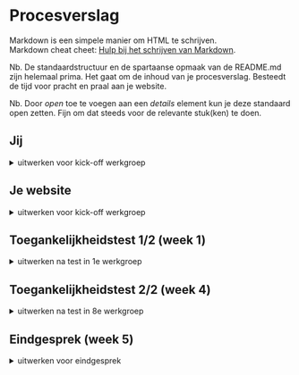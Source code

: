 # Procesverslag
Markdown is een simpele manier om HTML te schrijven.  
Markdown cheat cheet: [Hulp bij het schrijven van Markdown](https://github.com/adam-p/markdown-here/wiki/Markdown-Cheatsheet).

Nb. De standaardstructuur en de spartaanse opmaak van de README.md zijn helemaal prima. Het gaat om de inhoud van je procesverslag. Besteedt de tijd voor pracht en praal aan je website.

Nb. Door *open* toe te voegen aan een *details* element kun je deze standaard open zetten. Fijn om dat steeds voor de relevante stuk(ken) te doen.





## Jij

<details>
  <summary>uitwerken voor kick-off werkgroep</summary>

  ### Auteur:
  Ruby Heiting

  #### Je startniveau:
  Blauw

  #### Je focus:
  Surface plane
 
</details>





## Je website

<details>
  <summary>uitwerken voor kick-off werkgroep</summary>

  ### Je opdracht:
  https://www.patrickcooper.nl/

  Ik heb besloten om mijn vaders website te gebruiken voor mijn verslag, omdat hij deze al geruime tijd heeft en het tijd was voor een update. In het verleden heeft mijn moeder de website gemaakt met behulp van een CMS (Content Management System, zoek naar de naam), en dit werkte redelijk goed voor wat hij nodig had. Het enige probleem was dat de hostingkosten vrij hoog waren en dat de website niet volledig aanpasbaar was. Daarom leek het me een leuk idee om de website zelf na te maken voor deze opdracht.

Bij het bekijken van de bestaande website merkte ik al snel dat bepaalde aspecten niet goed werkten of niet logisch waren. Zo was de navigatie onduidelijk en verwarrend. Ook zag ik dat de knop voor de galerijpagina erg leek op het hamburgermenu en op een vreemde manier gecentreerd stond. Bovendien was er geen duidelijke manier om terug te gaan naar het startscherm, tenzij je de URL aanpaste.

Ik heb uitgebreid met mijn vader gesproken over mogelijke verbeteringen. Na het afronden van deze opdracht ben ik van plan om nog een aantal extra ideeën uit te werken, zoals het toevoegen van meer foto's (aangezien de huidige selectie erg klein en verouderd is) en het uitbreiden van de website met informatie over andere projecten waar hij mee bezig is.


  #### Screenshot(s) van de eerste pagina (small screen): 
  hier de naam van de pagina  
  <img src="readme-images/TS-Home-mobile.png" width="375px" alt="mobiele versie van homescherm">

  #### Screenshot(s) van de tweede pagina (small screen):
  hier de naam van de pagina  
  <img src="readme-images/TS-Gallery-mobile.png" width="375px" alt="mobiele versie van gallery scherm">
 
</details>



## Toegankelijkheidstest 1/2 (week 1)

<details>
  <summary>uitwerken na test in 1e werkgroep</summary>

  ### Bevindingen
  Ik vroeg mijn klasgenoot Ruud om als eerste de originele website te testen met behulp van een screenreader, muis/toetsenbord en kleurfilters om beperkingen na te bootsen. Tijdens het testen heb ik aantekeningen gemaakt van zijn bevindingen. Hier zijn de herformuleringen:

  #### Screenreader
  - De screenreader leest de tekst niet voor en blijft hangen in de header.
  - Op de galerijpagina navigeer je verticaal in plaats van horizontaal.
  - De linkjes zijn niet duidelijk in hun functie (alleen de navigatie is begrijpelijk).

  Dit kan waarschijnlijk makkelijk opgelost worden door een betere 'semantische' opbouw.

  <img src="readme-images/Ruud-Test-Website.JPG" width="375px" alt="Ruud test de website met een screenreader">

  Algemeen:
  - De navigatie is onduidelijk.
  - Er is geen manier om terug te keren naar de homepagina.
  - Het icoon voor de galerij is onduidelijk en staat op een vreemde plek.
  - Wanneer je op een individuele foto bent, kun je niet direct naar een andere pagina gaan (je moet eerst terug naar de galerij).


  #### Muis en Toetsenbord 
  - Je kunt niet handmatig door de linkjes navigeren (alleen met de screenreader).
  - Met de pijltjestoetsen kun je wel door de verschillende foto's bladeren.
  - Er zijn geen interessante hover-effecten.
  - Er is geen donkere/lichte modus beschikbaar.


  #### Visueel (brillen, contrast, kleurenblind, dark/light). 
  - Bij verminderd contrast is de tekst nog steeds leesbaar, maar het kan moeilijk zijn.
  - Verder zijn alle teksten leesbaar (hoewel de foto's er niet meer zo mooi uitzien ;)).

  <img src="readme-images/Website-Test-Kleurbeperking.png" width="375px" alt="Website met emulatie van kleurenblindheid">
  <img src="readme-images/Contrast-Origineel.png" width="375px" alt="Website met verlaging contrast">

</details>



## Toegankelijkheidstest 2/2 (week 4)

<details>
  <summary>uitwerken na test in 8e werkgroep</summary>

  ### Bevindingen

  #### Screenreader
  Tijdens het testen met een screenreader heb ik verschillende verbeteringen kunnen aanbrengen. De tekst op de website wordt nu correct voorgelezen en het navigeren is aanzienlijk verbeterd. Hierdoor is het voor gebruikers met een visuele beperking veel eenvoudiger om de inhoud van de website te verkennen. Bovendien heb ik bij elke foto duidelijke beschrijvingen toegevoegd, zodat zelfs mensen die blind zijn kunnen horen wat er op elke foto te zien is. Dit draagt bij aan een inclusieve ervaring voor alle bezoekers.

  Ik heb hiervoor eigenlijk niet iets bijzonder gedaan. Na je correct en semantisch opbouwen van de website werkte het uit zichzelf.

Algemeen:
De navigatie van de website is vereenvoudigd en duidelijker gemaakt. Ik heb ervoor gezorgd dat gebruikers te allen tijde gemakkelijk terug kunnen naar elke gewenste pagina. Dit zorgt voor een betere gebruikerservaring en voorkomt verwarring bij het navigeren door de website.

Met deze aanpassingen heb ik de toegankelijkheid en gebruiksvriendelijkheid van de website vergroot, waardoor een breder publiek de website kan bezoeken en ervan kan genieten. Het is belangrijk om ervoor te zorgen dat alle gebruikers, ongeacht hun beperkingen, op een toegankelijke manier toegang hebben tot de inhoud en functionaliteit van de website.


  #### Muis en Toetsenbord 
  Tijdens het testen met een muis en toetsenbord heb ik verbeteringen aangebracht om een soepele en intuïtieve gebruikerservaring te garanderen. Het navigeren door de website met de muis en het gebruik van het toetsenbord verloopt nu goed. Gebruikers kunnen gemakkelijk klikken op linkjes en interactieve elementen, waardoor ze moeiteloos door de website kunnen navigeren.

Vergeleken met de originele test zijn er aanzienlijke verbeteringen zichtbaar. Waar voorheen problemen waren met het handmatig navigeren door linkjes, is dat nu opgelost. Gebruikers kunnen nu zelfstandig en zonder obstakels door de website bladeren en de gewenste inhoud ontdekken.


  #### Visueel (brillen, contrast, kleurenblind, dark/light). 
  Ik heb twee belangrijke verbeteringen aangebracht met betrekking tot kleuren: het toevoegen van een dark mode en het verbeteren van het contrast voor gebruikers met kleurenblindheid.

Dark en light mode:
Om de gebruikerservaring te verbeteren en tegemoet te komen aan de voorkeuren van gebruikers, heb ik een dark mode toegevoegd aan de website. Hoewel dark mode standaard is ingesteld, heb ik ook een toggle toegevoegd, zodat gebruikers zelf kunnen kiezen welke modus ze willen gebruiken. Hierdoor kunnen ze de website aanpassen aan hun persoonlijke voorkeuren en omgevingsomstandigheden.

Kleurenblindheid:
Hoewel de kleuren zelf onveranderd zijn gebleven, heb ik door de donkere achtergrond met witte letters het contrast sterk verbeterd. Dit draagt bij aan een betere leesbaarheid voor gebruikers met kleurenblindheid of visuele beperkingen. Het vergroten van het contrast zorgt ervoor dat de tekst duidelijker zichtbaar is en gemakkelijker te onderscheiden is van de achtergrond.

<img src="readme-images/Contrast-Nieuw.png" width="375px" alt="Nieuwe versie website met verlaging contrast">

</details>






## Eindgesprek (week 5)

<details>
  <summary>uitwerken voor eindgesprek</summary>

  ### Je uitkomst - karakteristiek screenshots:
  Ondanks de uitdagingen en obstakels die ik tijdens het proces ben tegengekomen, ben ik trots op de uiteindelijke uitkomst van de website. Door mijn inspanningen en het implementeren van verbeteringen is de website nu veel gebruiksvriendelijker en beter toegankelijk geworden. De responsiviteit van de website is verbeterd, waardoor deze nu op verschillende apparaten en schermformaten goed wordt weergegeven.

Daarnaast ben ik erin geslaagd om de foto's op de galerij- en homepagina correct te linken naar de individuele foto's. Dit zorgt voor een soepele navigatie en een betere gebruikerservaring voor de bezoekers van de website. Door deze aanpassingen is de website nu veel effectiever in het overbrengen van de inhoud en het tonen van de fotoreportages aan het publiek.

Ik vind het ook erg leuk om deze zomer verder te gaan en de website verder uit te breiden met alle andere projecten waar mijn vader mee bezig is.



  ### Dit ging goed/Heb ik geleerd: 
  Ondanks een aantal tegenslagen heb ik tijdens het bouwen van de website veel geleerd. Ik heb me vooral gericht op het gebruik van "display: grid", en dit heeft me enorm geholpen. Ik begrijp nu echt de meerwaarde ervan en hoe goed het werkt voor het creëren van een flexibele layout. Ik zal dit zeker in de toekomst opnieuw gebruiken en verder verkennen. Daarnaast ben ik ook erg blij met de kleine extratjes die ik toegevoegd aan bijvoorbeeld de gallerij waar een hover op zit zodat je die foto goed ziet en de rest wat minder. Hij wordt in het "spotlicht" gezet.

  <img src="readme-images/Gallery.png" width="375px" alt="Foto gallerij">
  <img src="readme-images/Gallery-Highlight.png" width="375px" alt="Foto gallerij">


  Ook heb ik het homescherm volledig opnieuw moeten opbouwen. Dit was origineel 1 foto die in het scherm geplaatst was. Ik wilde graag gebruikers de mogelijkheid geven om meteen naar één van die fotos te kunnne. Dus moest het stuk voor stuk gepositioneerd worden. Dit heb ik met position absolute gedaan met een box waar ze allemaal netjes inblijven. Vervolgens heb ik ook nog een mobiele versie gemaakt. Hiervoor moest ik helemaal opnieuw beginnen en een nieuwe layout bedenken.

  <img src="readme-images/Homescherm-Desktop.png" width="375px" alt="Homescherm op desktop">
  <img src="readme-images/Homescherm-Mobiel.png" width="375px" alt="Homescherm op mobiel">

  ### Dit was lastig/Is niet gelukt:
  Tijdens het proces van het maken van de website ben ik tegen verschillende uitdagingen aangelopen. Bijna elke pagina moest ik meerdere keren opnieuw beginnen omdat de responsiviteit niet goed werkte. Ook heb ik veel moeite gehad met het linken van de foto's op de galerij- en homepagina naar de individuele foto's. Deze obstakels hebben me de nodige tijd en moeite gekost.

  Helaas ben ik er niet meer aan één van mijn ideeen toegekomen, dit ga ik deze zomer nog maken. Mijn idee was om op de homepagina de letters "Tuya Street...." stuk voor stuk te wisselen met chineese tekens. Zodane dat het nog wel duidelijk leesbaar is maar ook wat speelser en levendiger wordt. Daarnaast lijkt het mij leuk dat (als er een stuk meer fotos toegevoegd zijn) je kan filteren op bijvoorbeeld: mensen, gebouwen etc. Ook dit ga ik wil ik deze zomer nog toevoegen.

</details>



